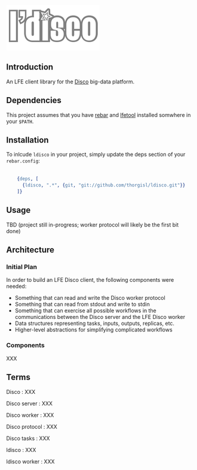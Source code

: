 <img src="resources/images/ldisco.png" />


## Introduction

An LFE client library for the [Disco](https://github.com/discoproject) big-data platform.


## Dependencies

This project assumes that you have [rebar](https://github.com/rebar/rebar)
and [lfetool](https://github.com/lfe/lfetool) installed somwhere
in your ``$PATH``.


## Installation

To inlcude ``ldisco`` in your project, simply update the deps section
of your ``rebar.config``:

```erlang

    {deps, [
      {ldisco, ".*", {git, "git://github.com/thorgisl/ldisco.git"}}
    ]}
```


## Usage

TBD (project still in-progress; worker protocol will likely be the first bit
done)


## Architecture


### Initial Plan

In order to build an LFE Disco client, the following components were needed:
 * Something that can read and write the Disco worker protocol
 * Something that can read from stdout and write to stdin
 * Something that can exercise all possible workflows in the communications
   between the Disco server and the LFE Disco worker
 * Data structures representing tasks, inputs, outputs, replicas, etc.
 * Higher-level abstractions for simplifying complicated workflows


### Components

XXX


## Terms

Disco
: XXX

Disco server
: XXX

Disco worker
: XXX

Disco protocol
: XXX

Disco tasks
: XXX

ldisco
: XXX

ldisco worker
: XXX

